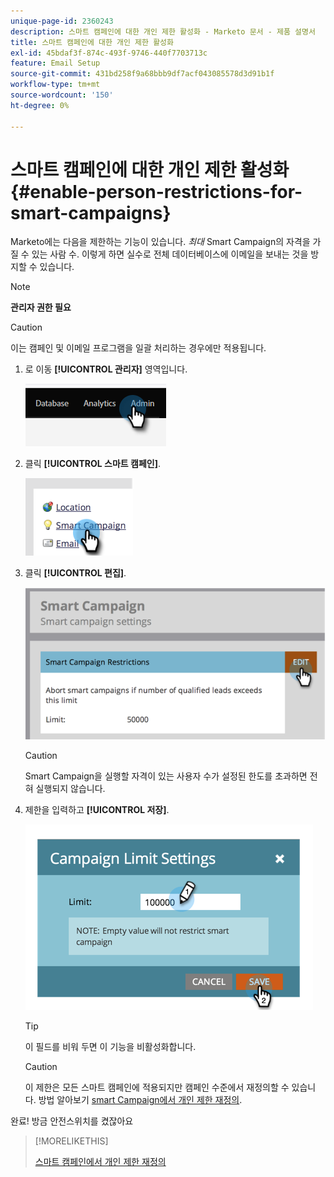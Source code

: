 ```yaml
---
unique-page-id: 2360243
description: 스마트 캠페인에 대한 개인 제한 활성화 - Marketo 문서 - 제품 설명서
title: 스마트 캠페인에 대한 개인 제한 활성화
exl-id: 45bdaf3f-874c-493f-9746-440f7703713c
feature: Email Setup
source-git-commit: 431bd258f9a68bbb9df7acf043085578d3d91b1f
workflow-type: tm+mt
source-wordcount: '150'
ht-degree: 0%

---
```


# 스마트 캠페인에 대한 개인 제한 활성화 {#enable-person-restrictions-for-smart-campaigns}

Marketo에는 다음을 제한하는 기능이 있습니다. _최대_ Smart Campaign의 자격을 가질 수 있는 사람 수. 이렇게 하면 실수로 전체 데이터베이스에 이메일을 보내는 것을 방지할 수 있습니다.

>[!NOTE]
>
>**관리자 권한 필요**

>[!CAUTION]
>
>이는 캠페인 및 이메일 프로그램을 일괄 처리하는 경우에만 적용됩니다.

1. 로 이동 **[!UICONTROL 관리자]** 영역입니다.

   ![](assets/enable-person-restrictions-for-smart-campaigns-1.png)

1. 클릭 **[!UICONTROL 스마트 캠페인]**.

   ![](assets/enable-person-restrictions-for-smart-campaigns-2.png)

1. 클릭 **[!UICONTROL 편집]**.

   ![](assets/enable-person-restrictions-for-smart-campaigns-3.png)

   >[!CAUTION]
   >
   >Smart Campaign을 실행할 자격이 있는 사용자 수가 설정된 한도를 초과하면 전혀 실행되지 않습니다.

1. 제한을 입력하고 **[!UICONTROL 저장]**.

   ![](assets/enable-person-restrictions-for-smart-campaigns-4.png)

   >[!TIP]
   >
   >이 필드를 비워 두면 이 기능을 비활성화합니다.

   >[!CAUTION]
   >
   >이 제한은 모든 스마트 캠페인에 적용되지만 캠페인 수준에서 재정의할 수 있습니다. 방법 알아보기 [smart Campaign에서 개인 제한 재정의](/help/marketo/product-docs/core-marketo-concepts/smart-campaigns/using-smart-campaigns/override-person-restrictions-in-a-smart-campaign.md).

완료! 방금 안전스위치를 켰잖아요

>[!MORELIKETHIS]
>
>[스마트 캠페인에서 개인 제한 재정의](/help/marketo/product-docs/core-marketo-concepts/smart-campaigns/using-smart-campaigns/override-person-restrictions-in-a-smart-campaign.md)
